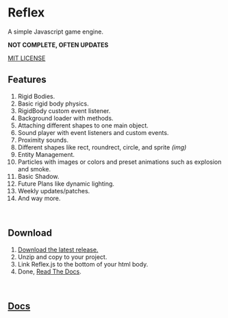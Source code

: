 # Reflex

A simple Javascript game engine.

**NOT COMPLETE, OFTEN UPDATES**


[MIT LICENSE](./LICENSE)

## Features

1. Rigid Bodies.
2. Basic rigid body physics.
3. RigidBody custom event listener.
4. Background loader with methods.
5. Attaching different shapes to one main object.
6. Sound player with event listeners and custom events.
7. Proximity sounds.
8. Different shapes like rect, roundrect, circle, and sprite _(img)_
9. Entity Management.
10. Particles with images or colors and preset animations such as explosion and smoke.
11. Basic Shadow.
12. Future Plans like dynamic lighting.
13. Weekly updates/patches.
14. And way more.

<br>

## Download

1. [Download the latest release.](https://github.com/ksplatdev/Reflex/releases/latest)
2. Unzip and copy to your project.
3. Link Reflex.js to the bottom of your html body.
4. Done, [Read The Docs](https://ksplatdev.github.io/Reflex/).


<br>

## [Docs](https://ksplatdev.github.io/Reflex/)

<br>